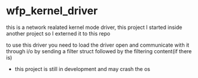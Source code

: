 # wfp_kernel_driver
this is a network realated kernel mode driver, this project I started inside another project so I externed it to this repo 

to use this driver you need to load the driver open and communicate with it through i/o by sending a filter struct followed by the filtering content(if there is) 

* this project is still in development and may crash the os
